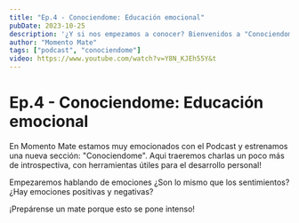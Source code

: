 ```yaml
---
title: "Ep.4 - Conociendome: Educación emocional"
pubDate: 2023-10-25
description: '¿Y si nos empezamos a conocer? Bienvenidos a "Conociendome" en donde trataremos temas de desarrollo personal'
author: "Momento Mate"
tags: ["podcast", "conociendome"]
video: https://www.youtube.com/watch?v=Y8N_KJEh55Y&t
---
```


# Ep.4 - Conociendome: Educación emocional

En Momento Mate estamos muy emocionados con el Podcast y estrenamos una nueva sección: "Conociendome". Aqui traeremos charlas un poco más de introspectiva, con herramientas útiles para el desarrollo personal!

Empezaremos hablando de emociones ¿Son lo mismo que los sentimientos? ¿Hay emociones positivas y negativas?

¡Prepárense un mate porque esto se pone intenso!
